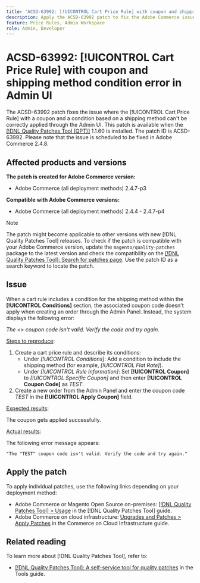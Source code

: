 ```yaml
---
title: 'ACSD-63992: [!UICONTROL Cart Price Rule] with coupon and shipping method condition error in Admin UI'
description: Apply the ACSD-63992 patch to fix the Adobe Commerce issue where the [!UICONTROL Cart Price Rule] with a coupon and a condition based on a shipping method can't be correctly applied through the Admin UI.
feature: Price Rules, Admin Workspace
role: Admin, Developer
---
```


# ACSD-63992: [!UICONTROL Cart Price Rule] with coupon and shipping method condition error in Admin UI

The ACSD-63992 patch fixes the issue where the [!UICONTROL Cart Price Rule] with a coupon and a condition based on a shipping method can't be correctly applied through the Admin UI. This patch is available when the [[!DNL Quality Patches Tool (QPT)]](/help/tools/quality-patches-tool/quality-patches-tool-to-self-serve-quality-patches.md) 1.1.60 is installed. The patch ID is ACSD-63992. Please note that the issue is scheduled to be fixed in Adobe Commerce 2.4.8.

## Affected products and versions

**The patch is created for Adobe Commerce version:**

* Adobe Commerce (all deployment methods) 2.4.7-p3

**Compatible with Adobe Commerce versions:**

* Adobe Commerce (all deployment methods) 2.4.4 - 2.4.7-p4

>[!NOTE]
>
>The patch might become applicable to other versions with new [!DNL Quality Patches Tool] releases. To check if the patch is compatible with your Adobe Commerce version, update the `magento/quality-patches` package to the latest version and check the compatibility on the [[!DNL Quality Patches Tool]: Search for patches page](https://experienceleague.adobe.com/tools/commerce-quality-patches/). Use the patch ID as a search keyword to locate the patch.

## Issue

When a cart rule includes a condition for the shipping method within the **[!UICONTROL Conditions]** section, the associated coupon code doesn't apply when creating an order through the Admin Panel. Instead, the system displays the following error:

_The <> coupon code isn't valid. Verify the code and try again._

<u>Steps to reproduce</u>:

1. Create a cart price rule and describe its conditions:
    * Under *[!UICONTROL Conditions]*: Add a condition to include the shipping method (for example, *[!UICONTROL Flat Rate]*).
    * Under *[!UICONTROL Rule Information]*: Set **[!UICONTROL Coupon]** to *[!UICONTROL Specific Coupon]* and then enter **[!UICONTROL Coupon Code]** as *TEST*.
1. Create a new order from the Admin Panel and enter the coupon code *TEST* in the **[!UICONTROL Apply Coupon]** field.

<u>Expected results</u>:

The coupon gets applied successfully.

<u>Actual results</u>:

The following error message appears:

```
"The "TEST" coupon code isn't valid. Verify the code and try again."
```

## Apply the patch

To apply individual patches, use the following links depending on your deployment method:

* Adobe Commerce or Magento Open Source on-premises: [[!DNL Quality Patches Tool] > Usage](/help/tools/quality-patches-tool/usage.md) in the [!DNL Quality Patches Tool] guide.
* Adobe Commerce on cloud infrastructure: [Upgrades and Patches > Apply Patches](https://experienceleague.adobe.com/docs/commerce-cloud-service/user-guide/develop/upgrade/apply-patches.html) in the Commerce on Cloud Infrastructure guide.

## Related reading

To learn more about [!DNL Quality Patches Tool], refer to:

* [[!DNL Quality Patches Tool]: A self-service tool for quality patches](/help/tools/quality-patches-tool/quality-patches-tool-to-self-serve-quality-patches.md) in the Tools guide.
